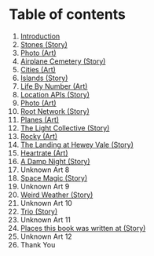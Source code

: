 # Table of contents

1.  [Introduction](/stories/intro)
2.  [Stones (Story)](/stories/stones)
3.  [Photo (Art)](/stories/)
4.  [Airplane Cemetery (Story)](/stories/airplane-cemetary)
5.  [Cities (Art)](/stories/cities)
6.  [Islands (Story)](/stories/islands)
7.  [Life By Number (Art)](/stories/life-by-number)
8.  [Location APIs (Story)](/stories/location-apis)
9.  [Photo (Art)](/stories/)
10. [Root Network (Story)](/stories/root-network)
11. [Planes (Art)](/stories/planes-2022-02-22)
12. [The Light Collective (Story)](/stories/light-collective)
13. [Rocky (Art)](/stories/rocky)
14. [The Landing at Hewey Vale (Story)](/stories/landing-at-hewey-vale)
15. [Heartrate (Art)](/stories/heartrate)
16. [A Damp Night (Story)](/stories/a-damp-night)
17. Unknown Art 8
18. [Space Magic (Story)](/stories/space-magic)
19. Unknown Art 9
20. [Weird Weather (Story)](/stories/weird-weather)
21. Unknown Art 10
22. [Trio (Story)](/stories/trio)
23. Unknown Art 11
24. [Places this book was written at (Story)](/stories/places-written)
25. Unknown Art 12
26. Thank You
